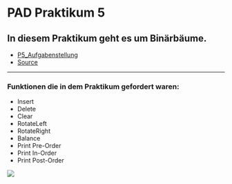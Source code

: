 # PAD Praktikum 5
## In diesem Praktikum geht es um Binärbäume.
* [P5_Aufgabenstellung](https://www.dropbox.com/s/9hhfpnlrvqa92if/Aufgabe%205.pdf?dl=0)
* [Source](https://github.com/Backxtar/Praktikum_5)
***

### Funktionen die in dem Praktikum gefordert waren:
* Insert
* Delete
* Clear
* RotateLeft
* RotateRight
* Balance
* Print Pre-Order
* Print In-Order
* Print Post-Order

![](http://i.epvpimg.com/GQEReab.png)
